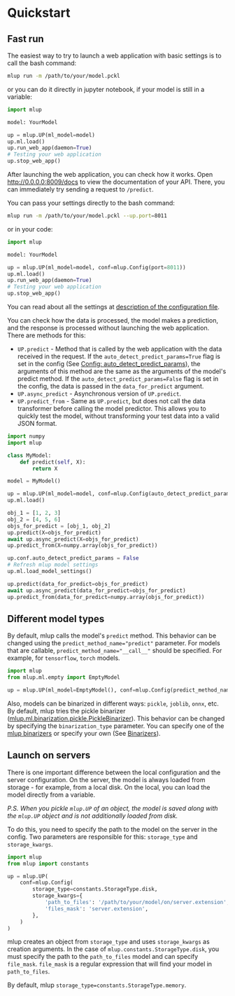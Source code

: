 # Quickstart

## Fast run

The easiest way to try to launch a web application with basic settings is to call the bash command:
```bash
mlup run -m /path/to/your/model.pckl
```
or you can do it directly in jupyter notebook, if your model is still in a variable:
```python
import mlup

model: YourModel

up = mlup.UP(ml_model=model)
up.ml.load()
up.run_web_app(daemon=True)
# Testing your web application
up.stop_web_app()
```

After launching the web application, you can check how it works.
Open http://0.0.0.0:8009/docs to view the documentation of your API.
There, you can immediately try sending a request to `/predict`.

You can pass your settings directly to the bash command:
```bash
mlup run -m /path/to/your/model.pckl --up.port=8011
```
or in your code:
```python
import mlup

model: YourModel

up = mlup.UP(ml_model=model, conf=mlup.Config(port=8011))
up.ml.load()
up.run_web_app(daemon=True)
# Testing your web application
up.stop_web_app()
```

You can read about all the settings at [description of the configuration file](config_file.md).

You can check how the data is processed, the model makes a prediction, and the response is processed without launching the web application.
There are methods for this:

* `UP.predict` - Method that is called by the web application with the data received in the request.
If the `auto_detect_predict_params=True` flag is set in the config (See [Config: auto_detect_predict_params](config_file.md#model-load-settings)), the arguments of this method are the same as the arguments of the model's predict method.
If the `auto_detect_predict_params=False` flag is set in the config, the data is passed in the `data_for_predict` argument.
* `UP.async_predict` - Asynchronous version of `UP.predict`.
* `UP.predict_from` - Same as `UP.predict`, but does not call the data transformer before calling the model predictor.
This allows you to quickly test the model, without transforming your test data into a valid JSON format.
  
```python
import numpy
import mlup

class MyModel:
    def predict(self, X):
        return X

model = MyModel()

up = mlup.UP(ml_model=model, conf=mlup.Config(auto_detect_predict_params=True))
up.ml.load()

obj_1 = [1, 2, 3]
obj_2 = [4, 5, 6]
objs_for_predict = [obj_1, obj_2]
up.predict(X=objs_for_predict)
await up.async_predict(X=objs_for_predict)
up.predict_from(X=numpy.array(objs_for_predict))

up.conf.auto_detect_predict_params = False
# Refresh mlup model settings
up.ml.load_model_settings()

up.predict(data_for_predict=objs_for_predict)
await up.async_predict(data_for_predict=objs_for_predict)
up.predict_from(data_for_predict=numpy.array(objs_for_predict))
```

## Different model types

By default, mlup calls the model's `predict` method.
This behavior can be changed using the `predict_method_name="predict"` parameter.
For models that are callable, `predict_method_name="__call__"` should be specified.
For example, for `tensorflow`, `torch` models.

```python
import mlup
from mlup.ml.empty import EmptyModel

up = mlup.UP(ml_model=EmptyModel(), conf=mlup.Config(predict_method_name="__call__"))
```

Also, models can be binarized in different ways: `pickle`, `joblib`, `onnx`, etc.
By default, mlup tries the pickle binarizer ([mlup.ml.binarization.pickle.PickleBinarizer](https://github.com/nxexox/pymlup/tree/main/mlup/ml/binarization/pickle)).
This behavior can be changed by specifying the `binarization_type` parameter. You can specify one of the [mlup binarizers](https://github.com/nxexox/pymlup/tree/main/mlup/ml/binarization/) or specify your own (See [Binarizers](binarizers.md)).

## Launch on servers

There is one important difference between the local configuration and the server configuration.
On the server, the model is always loaded from storage - for example, from a local disk. On the local, you can load the model directly from a variable.

_P.S. When you pickle `mlup.UP` of an object, the model is saved along with the `mlup.UP` object and is not additionally loaded from disk._

To do this, you need to specify the path to the model on the server in the config. Two parameters are responsible for this: `storage_type` and `storage_kwargs`.

```python
import mlup
from mlup import constants

up = mlup.UP(
    conf=mlup.Config(
        storage_type=constants.StorageType.disk,
        storage_kwargs={
            'path_to_files': '/path/to/your/model/on/server.extension',
            'files_mask': 'server.extension',
        },
    )
)
```

mlup creates an object from `storage_type` and uses `storage_kwargs` as creation arguments.
In the case of `mlup.constants.StorageType.disk`, you must specify the path to the `path_to_files` model and can specify `file_mask`.
`file_mask` is a regular expression that will find your model in `path_to_files`.

By default, mlup `storage_type=constants.StorageType.memory`.
